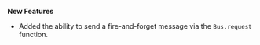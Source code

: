**New Features**

* Added the ability to send a fire-and-forget message via the `Bus.request` function.